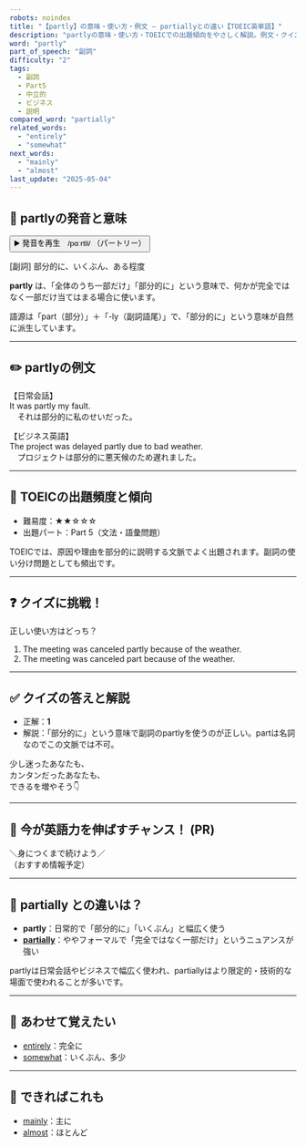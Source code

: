 ```yaml
---
robots: noindex
title: "【partly】の意味・使い方・例文 ― partiallyとの違い【TOEIC英単語】"
description: "partlyの意味・使い方・TOEICでの出題傾向をやさしく解説。例文・クイズ付きでpartiallyとの違いもわかりやすく学べます。"
word: "partly"
part_of_speech: "副詞"
difficulty: "2"
tags:
  - 副詞
  - Part5
  - 中立的
  - ビジネス
  - 説明
compared_word: "partially"
related_words:
  - "entirely"
  - "somewhat"
next_words:
  - "mainly"
  - "almost"
last_update: "2025-05-04"
---
```


## 🔰 partlyの発音と意味

<button class="play-audio" onclick="playTTS('partly')">
  <span class="play-audio-main">
    ▶️ 発音を再生　/pɑːrtli/
  </span>
  <span class="play-audio-sub">
    （パートリー）
  </span>
</button>

[副詞] 部分的に、いくぶん、ある程度

**partly** は、「全体のうち一部だけ」「部分的に」という意味で、何かが完全ではなく一部だけ当てはまる場合に使います。

語源は「part（部分）」＋「-ly（副詞語尾）」で、「部分的に」という意味が自然に派生しています。

---

## ✏️ partlyの例文

【日常会話】  
It was partly my fault.  
　それは部分的に私のせいだった。

【ビジネス英語】  
The project was delayed partly due to bad weather.  
　プロジェクトは部分的に悪天候のため遅れました。

---

## 🎯 TOEICの出題頻度と傾向

- 難易度：★★☆☆☆
- 出題パート：Part 5（文法・語彙問題）

TOEICでは、原因や理由を部分的に説明する文脈でよく出題されます。副詞の使い分け問題としても頻出です。

---

## ❓ クイズに挑戦！

正しい使い方はどっち？

1. The meeting was canceled partly because of the weather.  
2. The meeting was canceled part because of the weather.

---

## ✅ クイズの答えと解説

- 正解：**1**
- 解説：「部分的に」という意味で副詞のpartlyを使うのが正しい。partは名詞なのでこの文脈では不可。

少し迷ったあなたも、  
カンタンだったあなたも、  
できるを増やそう👇️

---

## 🚀 今が英語力を伸ばすチャンス！ (PR)

<div class="info-center">
＼身につくまで続けよう／<br>  
（おすすめ情報予定）
</div>

---

## 🤔  partially との違いは？

- **partly**：日常的で「部分的に」「いくぶん」と幅広く使う
- **[partially](/partially)**：ややフォーマルで「完全ではなく一部だけ」というニュアンスが強い

partlyは日常会話やビジネスで幅広く使われ、partiallyはより限定的・技術的な場面で使われることが多いです。

---

## 🧩 あわせて覚えたい

- [entirely](/entirely)：完全に
- [somewhat](/somewhat)：いくぶん、多少

---

## 📖 できればこれも

- [mainly](/mainly)：主に
- [almost](/almost)：ほとんど

<!-- cvid: aid24_bid24 -->
